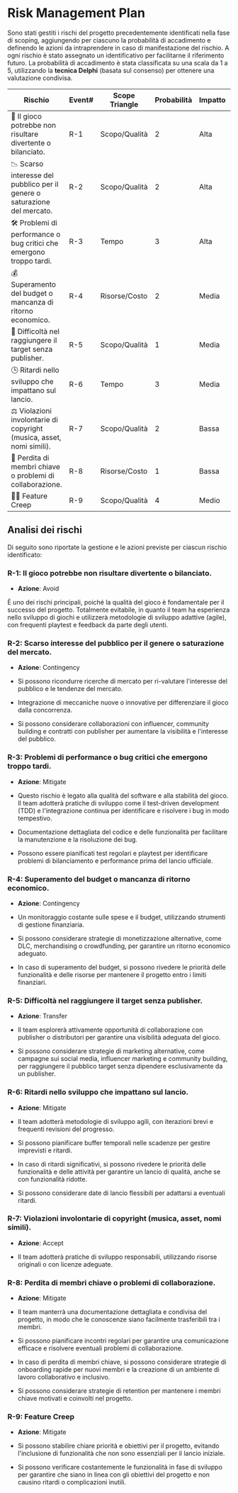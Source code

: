 # Risk Management Plan

Sono stati gestiti i rischi del progetto precedentemente identificati nella fase di scoping,
aggiungendo per ciascuno la probabilità di accadimento e definendo le azioni da intraprendere
in caso di manifestazione del rischio. A ogni rischio è stato assegnato un identificativo per
facilitarne il riferimento futuro.
La probabilità di accadimento è stata classificata su una scala da 1 a 5, utilizzando la
**tecnica Delphi** (basata sul consenso) per ottenere una valutazione condivisa.

| Rischio                                                                   | Event# | Scope Triangle | Probabilità | Impatto | Azione      |
|---------------------------------------------------------------------------|--------|----------------|-------------|---------|-------------|
| 🎯 Il gioco potrebbe non risultare divertente o bilanciato.               | R-1    | Scopo/Qualità  | 2           | Alta    | Avoid       |
| 📉 Scarso interesse del pubblico per il genere o saturazione del mercato. | R-2    | Scopo/Qualità  | 2           | Alta    | Contingency |
| 🛠 Problemi di performance o bug critici che emergono troppo tardi.       | R-3    | Tempo          | 3           | Alta    | Mitigate    |
| 💰 Superamento del budget o mancanza di ritorno economico.                | R-4    | Risorse/Costo  | 2           | Media   | Contingency |
| 📣 Difficoltà nel raggiungere il target senza publisher.                  | R-5    | Scopo/Qualità  | 1           | Media   | Transfer    |
| 🕒 Ritardi nello sviluppo che impattano sul lancio.                       | R-6    | Tempo          | 3           | Media   | Mitigate    |
| ⚖ Violazioni involontarie di copyright (musica, asset, nomi simili).      | R-7    | Scopo/Qualità  | 2           | Bassa   | Accept      |
| 👥 Perdita di membri chiave o problemi di collaborazione.                 | R-8    | Risorse/Costo  | 1           | Bassa   | Mitigate    |
| 🧟‍♂️ Feature Creep                                                       | R-9    | Scopo/Qualità  | 4           | Medio   | Mitigate    |

## Analisi dei rischi

Di seguito sono riportate la gestione e le azioni previste per ciascun rischio identificato:

### R-1: Il gioco potrebbe non risultare divertente o bilanciato.

- **Azione**: Avoid

È uno dei rischi principali, poiché la qualità del gioco è fondamentale per il successo del progetto.
Totalmente evitabile, in quanto il team ha esperienza nello sviluppo di giochi e utilizzerà
metodologie di sviluppo adattive (agile), con frequenti playtest e feedback da parte degli utenti.

### R-2: Scarso interesse del pubblico per il genere o saturazione del mercato.

- **Azione**: Contingency

- Si possono ricondurre ricerche di mercato per ri-valutare l'interesse del pubblico e le tendenze del mercato.
- Integrazione di meccaniche nuove o innovative per differenziare il gioco dalla concorrenza.
- Si possono considerare collaborazioni con influencer, community building e contratti con publisher
  per aumentare la visibilità e l'interesse del pubblico.

### R-3: Problemi di performance o bug critici che emergono troppo tardi.

- **Azione**: Mitigate

- Questo rischio è legato alla qualità del software e alla stabilità del gioco. Il team adotterà pratiche di
  sviluppo come il test-driven development (TDD) e l'integrazione continua per identificare e risolvere i bug
  in modo tempestivo.
- Documentazione dettagliata del codice e delle funzionalità per facilitare la manutenzione e la risoluzione dei bug.
- Possono essere pianificati test regolari e playtest per identificare problemi di bilanciamento e performance
  prima del lancio ufficiale.

### R-4: Superamento del budget o mancanza di ritorno economico.

- **Azione**: Contingency

- Un monitoraggio costante sulle spese e il budget, utilizzando strumenti di gestione finanziaria.
- Si possono considerare strategie di monetizzazione alternative, come DLC, merchandising o crowdfunding,
  per garantire un ritorno economico adeguato.
- In caso di superamento del budget, si possono rivedere le priorità delle funzionalità e delle risorse per
  mantenere il progetto entro i limiti finanziari.

### R-5: Difficoltà nel raggiungere il target senza publisher.

- **Azione**: Transfer

- Il team esplorerà attivamente opportunità di collaborazione con publisher o distributori per garantire
  una visibilità adeguata del gioco.
- Si possono considerare strategie di marketing alternative, come campagne sui social media, influencer marketing
  e community building, per raggiungere il pubblico target senza dipendere esclusivamente da un publisher.

### R-6: Ritardi nello sviluppo che impattano sul lancio.

- **Azione**: Mitigate

- Il team adotterà metodologie di sviluppo agili, con iterazioni brevi e frequenti revisioni del progresso.
- Si possono pianificare buffer temporali nelle scadenze per gestire imprevisti e ritardi.
- In caso di ritardi significativi, si possono rivedere le priorità delle funzionalità e delle attività per garantire
  un lancio di qualità, anche se con funzionalità ridotte.
- Si possono considerare date di lancio flessibili per adattarsi a eventuali ritardi.

### R-7: Violazioni involontarie di copyright (musica, asset, nomi simili).

- **Azione**: Accept

- Il team adotterà pratiche di sviluppo responsabili, utilizzando risorse originali o con licenze adeguate.

### R-8: Perdita di membri chiave o problemi di collaborazione.

- **Azione**: Mitigate

- Il team manterrà una documentazione dettagliata e condivisa del progetto, in modo che le conoscenze
  siano facilmente trasferibili tra i membri.
- Si possono pianificare incontri regolari per garantire una comunicazione efficace e risolvere eventuali
  problemi di collaborazione.
- In caso di perdita di membri chiave, si possono considerare strategie di onboarding rapide per nuovi membri
  e la creazione di un ambiente di lavoro collaborativo e inclusivo.
- Si possono considerare strategie di retention per mantenere i membri chiave motivati e coinvolti nel progetto.

### R-9: Feature Creep

- **Azione**: Mitigate

- Si possono stabilire chiare priorità e obiettivi per il progetto, evitando l'inclusione di funzionalità
  che non sono essenziali per il lancio iniziale.
- Si possono verificare costantemente le funzionalità in fase di sviluppo per garantire che siano in linea
  con gli obiettivi del progetto e non causino ritardi o complicazioni inutili.
